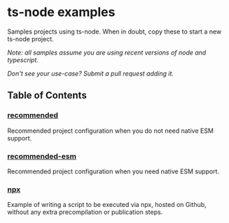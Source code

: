 # ts-node examples

Samples projects using ts-node.  When in doubt, copy these to start a new ts-node project.

*Note: all samples assume you are using recent versions of node and typescript.*

*Don't see your use-case?  Submit a pull request adding it.*

## Table of Contents

### [recommended](./recommended)

Recommended project configuration when you do not need native ESM support.

### [recommended-esm](./recommended-esm)

Recommended project configuration when you need native ESM support.

### [npx](./npx)

Example of writing a script to be executed via npx, hosted on Github, without any extra precompilation or publication steps.

